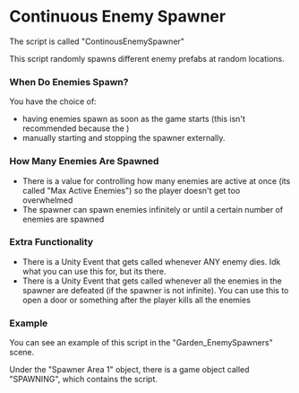 
# Continuous Enemy Spawner

The script is called "ContinousEnemySpawner"

This script randomly spawns different enemy prefabs at random locations.

### When Do Enemies Spawn?
You have the choice of: 
- having enemies spawn as soon as the game starts (this isn't recommended because the ) 
- manually starting and stopping the spawner externally.

### How Many Enemies Are Spawned
- There is a value for controlling how many enemies are active at once (its called "Max Active Enemies") so the player doesn't get too overwhelmed
- The spawner can spawn enemies infinitely or until a certain number of enemies are spawned

### Extra Functionality
- There is a Unity Event that gets called whenever ANY enemy dies. Idk what you can use this for, but its there.
- There is a Unity Event that gets called whenever all the enemies in the spawner are defeated (if the spawner is not infinite). You can use this to open a door or something after the player kills all the enemies

### Example

You can see an example of this script in the "Garden_EnemySpawners" scene.

Under the "Spawner Area 1" object, there is a game object called "SPAWNING", which contains the script.
